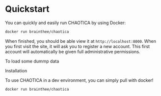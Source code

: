 # Quickstart

You can quickly and easily run CHAOTICA by using Docker:

```bash
docker run brainthee/chaotica
```

When finished, you should be able view it at `http://localhost:8000`. When you first visit the site, it will ask you to register a new account. This first account will automatically be given full administrative permissions.

To load some dummp data


Installation

To use CHAOTICA in a dev environment, you can simply pull with docker!

```console
docker run brainthee/chaotica
```